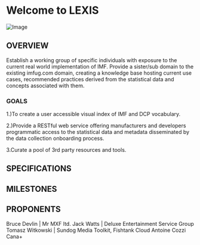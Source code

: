 # Welcome to LEXIS 
![Image](https://imfug.com/wp-content/uploads/2017/08/cropped-HPA-User-Group-logo.png)

## OVERVIEW


Establish a working group of specific individuals with exposure to the current real world implementation of IMF. Provide a sister/sub domain to the existing imfug.com domain, creating a knowledge base hosting current use cases, recommended practices derived from the statistical data and concepts associated with them.


### GOALS
1.)To create a user accessible visual index of IMF and DCP vocabulary.

2.)Provide a RESTful web service offering manufacturers and developers programmatic access to the statistical data and metadata disseminated by the data collection onboarding process.

3.Curate a pool of 3rd party resources and tools.

## SPECIFICATIONS


## MILESTONES


## PROPONENTS

Bruce Devlin | Mr MXF ltd.
Jack Watts | Deluxe Entertainment Service Group
Tomasz Witkowski | Sundog Media Toolkit, Fishtank Cloud
Antoine Cozzi     Cana+



